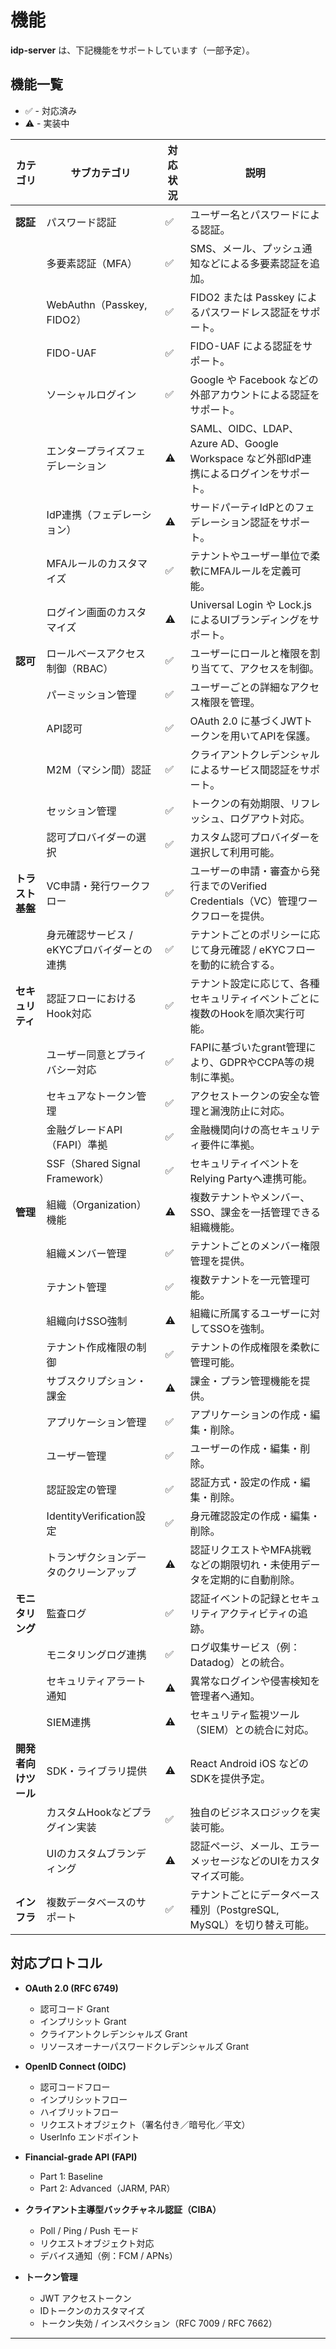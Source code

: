# 機能

**idp-server** は、下記機能をサポートしています（一部予定）。

## 機能一覧

* ✅ - 対応済み
* ⚠️ - 実装中

| カテゴリ         | サブカテゴリ                       | 対応状況 | 説明                                                              |
|--------------|------------------------------|------|-----------------------------------------------------------------|
| **認証**       | パスワード認証                      | ✅    | ユーザー名とパスワードによる認証。                                               |
|              | 多要素認証（MFA）                   | ✅    | SMS、メール、プッシュ通知などによる多要素認証を追加。                                    |
|              | WebAuthn（Passkey, FIDO2）     | ✅    | FIDO2 または Passkey によるパスワードレス認証をサポート。                            |
|              | FIDO-UAF                     | ✅    | FIDO-UAF による認証をサポート。                                            |
|              | ソーシャルログイン                    | ✅    | Google や Facebook などの外部アカウントによる認証をサポート。                         |
|              | エンタープライズフェデレーション             | ⚠️   | SAML、OIDC、LDAP、Azure AD、Google Workspace など外部IdP連携によるログインをサポート。 |
|              | IdP連携（フェデレーション）              | ⚠️   | サードパーティIdPとのフェデレーション認証をサポート。                                    |
|              | MFAルールのカスタマイズ                | ✅    | テナントやユーザー単位で柔軟にMFAルールを定義可能。                                     |
|              | ログイン画面のカスタマイズ                | ⚠️   | Universal Login や Lock.js によるUIブランディングをサポート。                    |
| **認可**       | ロールベースアクセス制御（RBAC）           | ✅    | ユーザーにロールと権限を割り当てて、アクセスを制御。                                      |
|              | パーミッション管理                    | ✅    | ユーザーごとの詳細なアクセス権限を管理。                                            |
|              | API認可                        | ✅    | OAuth 2.0 に基づくJWTトークンを用いてAPIを保護。                                |
|              | M2M（マシン間）認証                  | ✅    | クライアントクレデンシャルによるサービス間認証をサポート。                                   |
|              | セッション管理                      | ✅    | トークンの有効期限、リフレッシュ、ログアウト対応。                                       |
|              | 認可プロバイダーの選択                  | ✅    | カスタム認可プロバイダーを選択して利用可能。                                          |
| **トラスト基盤**   | VC申請・発行ワークフロー                | ✅    | ユーザーの申請・審査から発行までのVerified Credentials（VC）管理ワークフローを提供。           |
|              | 身元確認サービス / eKYCプロバイダーとの連携    | ✅    | テナントごとのポリシーに応じて身元確認 / eKYCフローを動的に統合する。                          |
| **セキュリティ**   | 認証フローにおけるHook対応              | ✅    | テナント設定に応じて、各種セキュリティイベントごとに複数のHookを順次実行可能。                       |
|              | ユーザー同意とプライバシー対応              | ✅    | FAPIに基づいたgrant管理により、GDPRやCCPA等の規制に準拠。                           |
|              | セキュアなトークン管理                  | ✅    | アクセストークンの安全な管理と漏洩防止に対応。                                         |
|              | 金融グレードAPI（FAPI）準拠            | ✅    | 金融機関向けの高セキュリティ要件に準拠。                                            |
|              | SSF（Shared Signal Framework） | ✅    | セキュリティイベントをRelying Partyへ連携可能。                                  |
| **管理**       | 組織（Organization）機能           | ⚠️   | 複数テナントやメンバー、SSO、課金を一括管理できる組織機能。                                 |
|              | 組織メンバー管理                     | ✅    | テナントごとのメンバー権限管理を提供。                                             |
|              | テナント管理                       | ✅    | 複数テナントを一元管理可能。                                                  |
|              | 組織向けSSO強制                    | ⚠️   | 組織に所属するユーザーに対してSSOを強制。                                          |
|              | テナント作成権限の制御                  | ✅    | テナントの作成権限を柔軟に管理可能。                                              |
|              | サブスクリプション・課金                 | ⚠️   | 課金・プラン管理機能を提供。                                                  |
|              | アプリケーション管理                   | ✅    | アプリケーションの作成・編集・削除。                                              |
|              | ユーザー管理                       | ✅    | ユーザーの作成・編集・削除。                                                  |
|              | 認証設定の管理                      | ✅    | 認証方式・設定の作成・編集・削除。                                               |
|              | IdentityVerification設定       | ✅    | 身元確認設定の作成・編集・削除。                                                |
|              | トランザクションデータのクリーンアップ          | ⚠️   | 認証リクエストやMFA挑戦などの期限切れ・未使用データを定期的に自動削除。                           |
| **モニタリング**   | 監査ログ                         | ✅    | 認証イベントの記録とセキュリティアクティビティの追跡。                                     |
|              | モニタリングログ連携                   | ✅    | ログ収集サービス（例：Datadog）との統合。                                        |
|              | セキュリティアラート通知                 | ⚠️   | 異常なログインや侵害検知を管理者へ通知。                                            |
|              | SIEM連携                       | ⚠️   | セキュリティ監視ツール（SIEM）との統合に対応。                                       |
| **開発者向けツール** | SDK・ライブラリ提供                  | ⚠️   | React Android iOS などのSDKを提供予定。                                  |
|              | カスタムHookなどプラグイン実装            | ✅    | 独自のビジネスロジックを実装可能。                                               |
|              | UIのカスタムブランディング               | ⚠️   | 認証ページ、メール、エラーメッセージなどのUIをカスタマイズ可能。                               |
| **インフラ**     | 複数データベースのサポート                | ✅    | テナントごとにデータベース種別（PostgreSQL, MySQL）を切り替え可能。                      |

## 対応プロトコル

- **OAuth 2.0 (RFC 6749)**
    - 認可コード Grant
    - インプリシット Grant
    - クライアントクレデンシャルズ Grant
    - リソースオーナーパスワードクレデンシャルズ Grant

- **OpenID Connect (OIDC)**
    - 認可コードフロー
    - インプリシットフロー
    - ハイブリットフロー
    - リクエストオブジェクト（署名付き／暗号化／平文）
    - UserInfo エンドポイント

- **Financial-grade API (FAPI)**
    - Part 1: Baseline
    - Part 2: Advanced（JARM, PAR）

- **クライアント主導型バックチャネル認証（CIBA）**
    - Poll / Ping / Push モード
    - リクエストオブジェクト対応
    - デバイス通知（例：FCM / APNs）

- **トークン管理**
    - JWT アクセストークン
    - IDトークンのカスタマイズ
    - トークン失効 / インスペクション（RFC 7009 / RFC 7662）

---
